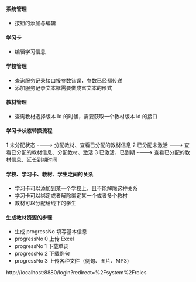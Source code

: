 #### 系统管理

- 按钮的添加与编辑

#### 学习卡

- 编辑学习信息

#### 学校管理

- 查询服务记录接口报参数错误，参数已经都传递
- 添加服务记录文本框需要做成富文本的形式

#### 教材管理

- 查询教材选择版本 Id 的时候，需要获取一个教材版本 id 的接口

#### 学习卡状态转换流程

1 未分配状态 ----> 分配教材、查看已分配的教材信息
2 已分配未激活 ---> 查看已分配的教材信息、分配教材、激活
3 已激活、已到期 ----> 查看已分配的教材信息、延长到期时间

#### 学校、学习卡、教材、学生之间的关系

- 学习卡可以添加到某一个学校上，且不能解除这种关系
- 学习卡可以绑定或者解除绑定某一个或者多个教材
- 教材可以分配给线下的学生

#### 生成教材资源的步骤

- 生成 progressNo 填写基本信息
- progressNo 0 上传 Excel
- progressNo 1 下载单词
- progressNo 2 下载例句
- progressNo 3 上传各种文件（例句、图片、MP3）

http://localhost:8880/login?redirect=%2Fsystem%2Froles
